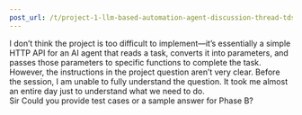 ```yaml
---
post_url: /t/project-1-llm-based-automation-agent-discussion-thread-tds-jan-2025/164277/619
---
```

I don’t think the project is too difficult to implement—it’s essentially a simple HTTP API for an AI agent that reads a task, converts it into parameters, and passes those parameters to specific functions to complete the task. However, the instructions in the project question aren’t very clear. Before the session, I am unable to fully understand the question. It took me almost an entire day just to understand what we need to do.  
Sir Could you provide test cases or a sample answer for Phase B?